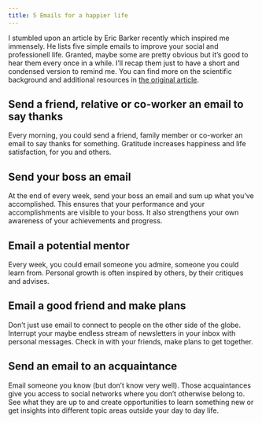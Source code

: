 ```yaml
---
title: 5 Emails for a happier life
---
```


I stumbled upon an article by Eric Barker recently which inspired me immensely. He lists five simple emails to improve your social and professionell life. Granted, maybe some are pretty obvious but it’s good to hear them every once in a while. I’ll recap them just to have a short and condensed version to remind me. You can find more on the scientific background and additional resources in [the original article](http://www.bakadesuyo.com/2013/07/make-your-life-better/).

## Send a friend, relative or co-worker an email to say thanks
Every morning, you could send a friend, family member or co-worker an email to say thanks for something. Gratitude increases happiness and life satisfaction, for you and others.

## Send your boss an email
At the end of every week, send your boss an email and sum up what you’ve accomplished. This ensures that your performance and your accomplishments are visible to your boss. It also strengthens your own awareness of your achievements and progress.

## Email a potential mentor
Every week, you could email someone you admire, someone you could learn from. Personal growth is often inspired by others, by their critiques and advises.

## Email a good friend and make plans
Don’t just use email to connect to people on the other side of the globe. Interrupt your maybe endless stream of newsletters in your inbox with personal messages. Check in with your friends, make plans to get together.

## Send an email to an acquaintance
Email someone you know (but don’t know very well). Those acquaintances give you access to social networks where you don’t otherwise belong to. See what they are up to and create opportunities to learn something new or get insights into different topic areas outside your day to day life.
